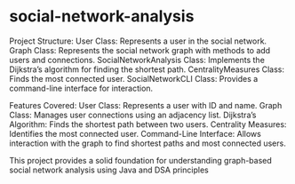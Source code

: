 # social-network-analysis

Project Structure:
User Class: Represents a user in the social network.
Graph Class: Represents the social network graph with methods to add users and connections.
SocialNetworkAnalysis Class: Implements the Dijkstra’s algorithm for finding the shortest path.
CentralityMeasures Class: Finds the most connected user.
SocialNetworkCLI Class: Provides a command-line interface for interaction.

Features Covered:
User Class: Represents a user with ID and name.
Graph Class: Manages user connections using an adjacency list.
Dijkstra’s Algorithm: Finds the shortest path between two users.
Centrality Measures: Identifies the most connected user.
Command-Line Interface: Allows interaction with the graph to find shortest paths and most connected users.

This project provides a solid foundation for understanding graph-based social network analysis using Java and DSA principles
